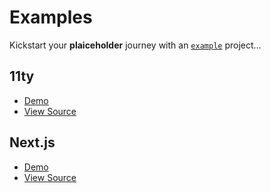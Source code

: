 # Examples

Kickstart your **plaiceholder** journey with an [`example`](https://github.com/joe-bell/plaiceholder/tree/main/examples/) project…

## 11ty

- [Demo](https://with-11ty.plaiceholder.co)
- [View Source](https://github.com/joe-bell/plaiceholder/tree/main/examples/11ty)

## Next.js

- [Demo](https://with-next.plaiceholder.co)
- [View Source](https://github.com/joe-bell/plaiceholder/tree/main/examples/next)
